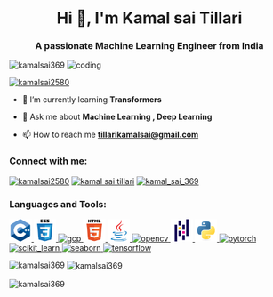 <h1 align="center">Hi 👋, I'm Kamal sai Tillari</h1>
<h3 align="center">A passionate Machine Learning Engineer from India</h3>
<img align="right" alt="coding" width="400" src="https://media.licdn.com/dms/image/sync/D5627AQFdpwZ5DmRJow/articleshare-shrink_800/0/1711970569877?e=2147483647&v=beta&t=bfKIhksi5K0tlHTHvLAYWMSVpdCe-Oco-xZoS2sC9n4">
<p align="left"> <img src="https://komarev.com/ghpvc/?username=kamalsai369&label=Profile%20views&color=0e75b6&style=flat" alt="kamalsai369" /> </p>

<p align="left"> <a href="https://twitter.com/kamalsai2580" target="blank"><img src="https://img.shields.io/twitter/follow/kamalsai2580?logo=twitter&style=for-the-badge" alt="kamalsai2580" /></a> </p>

- 🌱 I’m currently learning **Transformers**

- 💬 Ask me about **Machine Learning , Deep Learning**

- 📫 How to reach me **tillarikamalsai@gmail.com**

<h3 align="left">Connect with me:</h3>
<p align="left">
<a href="https://twitter.com/kamalsai2580" target="blank"><img align="center" src="https://raw.githubusercontent.com/rahuldkjain/github-profile-readme-generator/master/src/images/icons/Social/twitter.svg" alt="kamalsai2580" height="30" width="40" /></a>
<a href="https://linkedin.com/in/kamal sai tillari" target="blank"><img align="center" src="https://raw.githubusercontent.com/rahuldkjain/github-profile-readme-generator/master/src/images/icons/Social/linked-in-alt.svg" alt="kamal sai tillari" height="30" width="40" /></a>
<a href="https://instagram.com/kamal_sai_369" target="blank"><img align="center" src="https://raw.githubusercontent.com/rahuldkjain/github-profile-readme-generator/master/src/images/icons/Social/instagram.svg" alt="kamal_sai_369" height="30" width="40" /></a>
</p>

<h3 align="left">Languages and Tools:</h3>
<p align="left"> <a href="https://www.w3schools.com/cpp/" target="_blank" rel="noreferrer"> <img src="https://raw.githubusercontent.com/devicons/devicon/master/icons/cplusplus/cplusplus-original.svg" alt="cplusplus" width="40" height="40"/> </a> <a href="https://www.w3schools.com/css/" target="_blank" rel="noreferrer"> <img src="https://raw.githubusercontent.com/devicons/devicon/master/icons/css3/css3-original-wordmark.svg" alt="css3" width="40" height="40"/> </a> <a href="https://cloud.google.com" target="_blank" rel="noreferrer"> <img src="https://www.vectorlogo.zone/logos/google_cloud/google_cloud-icon.svg" alt="gcp" width="40" height="40"/> </a> <a href="https://www.w3.org/html/" target="_blank" rel="noreferrer"> <img src="https://raw.githubusercontent.com/devicons/devicon/master/icons/html5/html5-original-wordmark.svg" alt="html5" width="40" height="40"/> </a> <a href="https://www.java.com" target="_blank" rel="noreferrer"> <img src="https://raw.githubusercontent.com/devicons/devicon/master/icons/java/java-original.svg" alt="java" width="40" height="40"/> </a> <a href="https://opencv.org/" target="_blank" rel="noreferrer"> <img src="https://www.vectorlogo.zone/logos/opencv/opencv-icon.svg" alt="opencv" width="40" height="40"/> </a> <a href="https://pandas.pydata.org/" target="_blank" rel="noreferrer"> <img src="https://raw.githubusercontent.com/devicons/devicon/2ae2a900d2f041da66e950e4d48052658d850630/icons/pandas/pandas-original.svg" alt="pandas" width="40" height="40"/> </a> <a href="https://www.python.org" target="_blank" rel="noreferrer"> <img src="https://raw.githubusercontent.com/devicons/devicon/master/icons/python/python-original.svg" alt="python" width="40" height="40"/> </a> <a href="https://pytorch.org/" target="_blank" rel="noreferrer"> <img src="https://www.vectorlogo.zone/logos/pytorch/pytorch-icon.svg" alt="pytorch" width="40" height="40"/> </a> <a href="https://scikit-learn.org/" target="_blank" rel="noreferrer"> <img src="https://upload.wikimedia.org/wikipedia/commons/0/05/Scikit_learn_logo_small.svg" alt="scikit_learn" width="40" height="40"/> </a> <a href="https://seaborn.pydata.org/" target="_blank" rel="noreferrer"> <img src="https://seaborn.pydata.org/_images/logo-mark-lightbg.svg" alt="seaborn" width="40" height="40"/> </a> <a href="https://www.tensorflow.org" target="_blank" rel="noreferrer"> <img src="https://www.vectorlogo.zone/logos/tensorflow/tensorflow-icon.svg" alt="tensorflow" width="40" height="40"/> </a> </p>

<p><img align="left" src="https://github-readme-stats.vercel.app/api/top-langs?username=kamalsai369&show_icons=true&locale=en&layout=compact" alt="kamalsai369" /></p>

<p>&nbsp;<img align="center" src="https://github-readme-stats.vercel.app/api?username=kamalsai369&show_icons=true&locale=en" alt="kamalsai369" /></p>

<p><img align="center" src="https://github-readme-streak-stats.herokuapp.com/?user=kamalsai369&" alt="kamalsai369" /></p>
